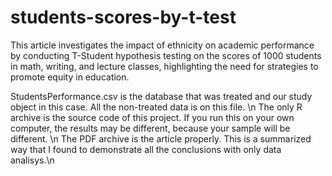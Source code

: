 # students-scores-by-t-test
This article investigates the impact of ethnicity on academic performance by conducting T-Student hypothesis testing on the scores of 1000 students in math, writing, and lecture classes, highlighting the need for strategies to promote equity in education.

StudentsPerformance.csv is the database that was treated and our study object in this case. All the non-treated data is on this file. \n
The only R archive is the source code of this project. If you run this on your own computer, the results may be different, because your sample will be different. \n
The PDF archive is the article properly. This is a summarized way that I found to demonstrate all the conclusions with only data analisys.\n
